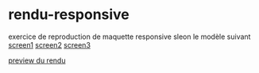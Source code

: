 # rendu-responsive

exercice de reproduction de maquette responsive sleon le modèle suivant [screen1](https://www.evernote.com/shard/s1/sh/4155196b-2401-4a9d-a3b7-3ed7c9f1ba3f/1276a52e4bbfe4b5/deep/0/ "screen1")
[screen2](https://www.evernote.com/shard/s1/sh/4f81246e-0db3-4bc7-865a-cf5b80403ee8/3852e2c7e9bb4816/deep/0/ "screen2")
[screen3](https://www.evernote.com/shard/s1/sh/06390ea1-a313-49c2-8201-2e8f40baba16/002778e52beeac84/deep/0/ "screen3")

[preview du rendu](http://htmlpreview.github.io/?https://raw.githubusercontent.com/simplon-lyemma/rendu-responsive/master/index.html "preview du rendu")

